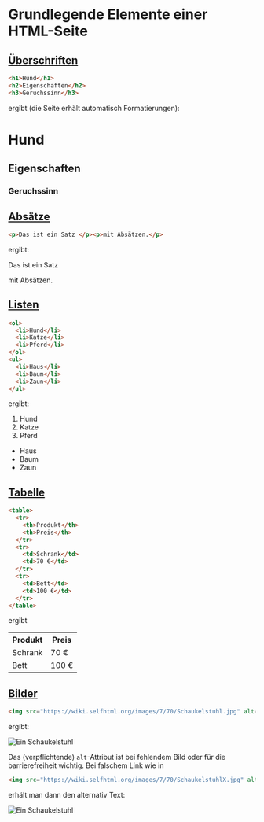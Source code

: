 # Grundlegende Elemente einer HTML-Seite

## [Überschriften](https://wiki.selfhtml.org/wiki/HTML/Tutorials/Einstieg/Kapitel2#.C3.9Cberschriften)

```html
<h1>Hund</h1>
<h2>Eigenschaften</h2>
<h3>Geruchssinn</h3>
```

ergibt (die Seite erhält automatisch Formatierungen):

<html>
<h1>Hund</h1>
<h2>Eigenschaften</h2>
<h3>Geruchssinn</h3>
</html>

## [Absätze](https://wiki.selfhtml.org/wiki/HTML/Tutorials/Einstieg/Kapitel2#Der_Normalfall:_Textabs.C3.A4tze)

```html
<p>Das ist ein Satz </p><p>mit Absätzen.</p>
```

ergibt:

<html><p>Das ist ein Satz </p><p>mit Absätzen.</p></html>

## [Listen](https://wiki.selfhtml.org/wiki/HTML/Tutorials/Einstieg/Kapitel2#Weiter_geht.27s_.E2.80.93_mit_Listen.21)

```html
<ol>
  <li>Hund</li>
  <li>Katze</li>
  <li>Pferd</li>
</ol>
<ul>
  <li>Haus</li>
  <li>Baum</li>
  <li>Zaun</li>
</ul>
```
ergibt:

<ol>
  <li>Hund</li>
  <li>Katze</li>
  <li>Pferd</li>
</ol>
<ul>
  <li>Haus</li>
  <li>Baum</li>
  <li>Zaun</li>
</ul>

## [Tabelle](https://wiki.selfhtml.org/wiki/HTML/Tutorials/Einstieg/Kapitel3)

```html
<table>
  <tr>
    <th>Produkt</th>
    <th>Preis</th>
  </tr>
  <tr>
    <td>Schrank</td>
    <td>70 €</td>
  </tr>
  <tr>
    <td>Bett</td>
    <td>100 €</td>
  </tr>
</table>
```

ergibt

<table>
  <tr>
    <th>Produkt</th>
    <th>Preis</th>
  </tr>
  <tr>
    <td>Schrank</td>
    <td>70 €</td>
  </tr>
  <tr>
    <td>Bett</td>
    <td>100 €</td>
  </tr>
</table>

## [Bilder](https://wiki.selfhtml.org/wiki/HTML/Tutorials/Einstieg/Kapitel6#Bilder_und_wie_man_sie_in_HTML_einbindet)

```html
<img src="https://wiki.selfhtml.org/images/7/70/Schaukelstuhl.jpg" alt="Ein Schaukelstuhl">
```

ergibt:

<img src="https://wiki.selfhtml.org/images/7/70/Schaukelstuhl.jpg" alt="Ein Schaukelstuhl">

Das (verpflichtende) `alt`-Attribut ist bei fehlendem Bild oder für die barrierefreiheit wichtig. Bei falschem Link wie in 

```html
<img src="https://wiki.selfhtml.org/images/7/70/SchaukelstuhlX.jpg" alt="Ein Schaukelstuhl">
```

erhält man dann den alternativ Text:

<img src="https://wiki.selfhtml.org/images/7/70/SchaukelstuhlX.jpg" alt="Ein Schaukelstuhl">